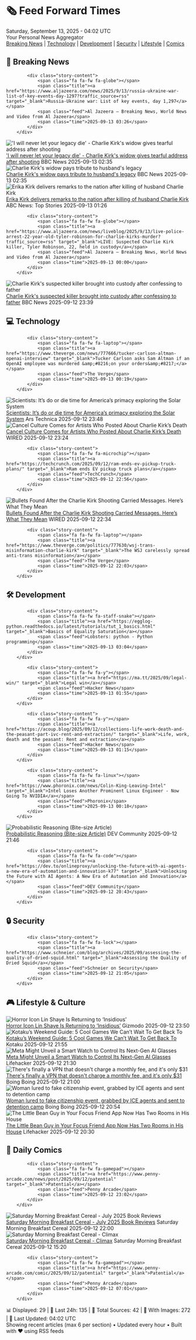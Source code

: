 <!-- Processing 54 RSS feeds at 2025-09-13 04:02:10 UTC -->
<!-- Processing: Penny Arcade -->
<!-- Processing: Poorly Drawn Lines -->
<!-- Processing: Garfield -->
<!-- Processing: Questionable Content -->
<!-- Processing: Dinosaur Comics -->
<!-- Processing: CNN Top Stories -->
<!-- Processing: CNN Breaking News -->
<!-- Processing: BBC World News -->
<!-- Processing: BBC Breaking News -->
<!-- Processing: Al Jazeera Breaking News -->
<!-- Processing: CBC News -->
<!-- Error processing https://rss.cbc.ca/lineup/topstories.xml: The read operation timed out -->
<!-- Processing: Reuters Top News -->
<!-- Processing: Guardian World News -->
<!-- Processing: The Verge -->
<!-- Processing: Lobsters Python -->
<!-- Processing: Hacker News -->
<!-- Processing: StackOverflow Blog -->
<!-- Processing: Phoronix Linux News -->
<!-- Processing: It's FOSS -->
<!-- Processing: DistroWatch -->
<!-- Processing: Red Hat Blog -->
<!-- Processing: Ubuntu Blog -->
<!-- Processing: GitHub Blog -->
<!-- Processing: Martin Fowler -->
<!-- Processing: The Pragmatic Engineer -->
<!-- Processing: Lifehacker -->
<!-- Processing: Gizmodo -->
<!-- Processing: Kotaku -->
<!-- Processing: Boing Boing -->
<!-- Processing: Krebs on Security -->
<!-- Processing: Schneier on Security -->
<!-- Generated 4 new posts out of 31 feeds processed -->
<div class="newspaper-header">
    <h1 class="newspaper-title">🗞️ Feed Forward Times</h1>
    <div class="newspaper-date">Saturday, September 13, 2025 - 04:02 UTC</div>
    <div class="newspaper-subtitle">Your Personal News Aggregator</div>
</div>

<div class="newspaper-nav">
    <a href="#breaking">Breaking News</a> |
    <a href="#tech">Technology</a> |
    <a href="#dev">Development</a> |
    <a href="#security">Security</a> |
    <a href="#lifestyle">Lifestyle</a> |
    <a href="#webcomics">Comics</a>
</div>

<div class="news-section breaking-news" id="breaking">
<h2 class="section-header">🚨 Breaking News</h2>
<div class="stories-container">
<div class="story">
            
            <div class="story-content">
                <span class="fa fa-fw fa-globe"></span>
                <span class="title"><a href="https://www.aljazeera.com/news/2025/9/13/russia-ukraine-war-list-of-key-events-day-1297?traffic_source=rss" target="_blank">Russia-Ukraine war: List of key events, day 1,297</a></span>
                <span class="feed">Al Jazeera – Breaking News, World News and Video from Al Jazeera</span>
                <span class="time">2025-09-13 03:26</span>
            </div>
        </div>
<div class="story">
            <img src="https://ichef.bbci.co.uk/ace/standard/240/cpsprodpb/68d0/live/53a9ef60-904e-11f0-84c8-99de564f0440.png" alt="&#x27;I will never let your legacy die&#x27; - Charlie Kirk&#x27;s widow gives tearful address after shooting" class="story-image" loading="lazy" onerror="this.style.display='none'">
            <div class="story-content">
                <span class="fa fa-fw fa-earth-americas"></span>
                <span class="title"><a href="https://www.bbc.com/news/articles/cz9je8lxge4o?at_medium=RSS&at_campaign=rss" target="_blank">&#x27;I will never let your legacy die&#x27; - Charlie Kirk&#x27;s widow gives tearful address after shooting</a></span>
                <span class="feed">BBC News</span>
                <span class="time">2025-09-13 02:35</span>
            </div>
        </div>
<div class="story">
            <img src="https://ichef.bbci.co.uk/ace/standard/240/cpsprodpb/68d0/live/53a9ef60-904e-11f0-84c8-99de564f0440.png" alt="Charlie Kirk&#x27;s widow pays tribute to husband&#x27;s legacy" class="story-image" loading="lazy" onerror="this.style.display='none'">
            <div class="story-content">
                <span class="fa fa-fw fa-earth-americas"></span>
                <span class="title"><a href="https://www.bbc.com/news/articles/cz9je8lxge4o?at_medium=RSS&at_campaign=rss" target="_blank">Charlie Kirk&#x27;s widow pays tribute to husband&#x27;s legacy</a></span>
                <span class="feed">BBC News</span>
                <span class="time">2025-09-13 02:35</span>
            </div>
        </div>
<div class="story">
            <img src="https://s.abcnews.com/images/GMA/Erika-Frantzve-gty-gmh-250911_1757596468596_hpMain_3_4x3t_384.jpg" alt="Erika Kirk delivers remarks to the nation after killing of husband Charlie Kirk" class="story-image" loading="lazy" onerror="this.style.display='none'">
            <div class="story-content">
                <span class="fa fa-fw fa-tv"></span>
                <span class="title"><a href="https://abcnews.go.com/US/charlie-kirks-widow-erika-set-deliver-1st-public/story?id=125528319" target="_blank">Erika Kirk delivers remarks to the nation after killing of husband Charlie Kirk</a></span>
                <span class="feed">ABC News: Top Stories</span>
                <span class="time">2025-09-13 01:26</span>
            </div>
        </div>
<div class="story">
            
            <div class="story-content">
                <span class="fa fa-fw fa-globe"></span>
                <span class="title"><a href="https://www.aljazeera.com/news/liveblog/2025/9/13/live-police-arrest-22-year-old-tyler-robinson-for-charlie-kirks-murder?traffic_source=rss" target="_blank">LIVE: Suspected Charlie Kirk killer, Tyler Robinson, 22, held in custody</a></span>
                <span class="feed">Al Jazeera – Breaking News, World News and Video from Al Jazeera</span>
                <span class="time">2025-09-13 00:00</span>
            </div>
        </div>
<div class="story">
            <img src="https://ichef.bbci.co.uk/ace/standard/240/cpsprodpb/e073/live/a67247f0-9031-11f0-b391-6936825093bd.jpg" alt="Charlie Kirk&#x27;s suspected killer brought into custody after confessing to father" class="story-image" loading="lazy" onerror="this.style.display='none'">
            <div class="story-content">
                <span class="fa fa-fw fa-earth-americas"></span>
                <span class="title"><a href="https://www.bbc.com/news/articles/cly7417ge50o?at_medium=RSS&at_campaign=rss" target="_blank">Charlie Kirk&#x27;s suspected killer brought into custody after confessing to father</a></span>
                <span class="feed">BBC News</span>
                <span class="time">2025-09-12 23:39</span>
            </div>
        </div>
</div>
</div>
<div class="news-section tech-news" id="tech">
<h2 class="section-header">💻 Technology</h2>
<div class="stories-container">
<div class="story">
            
            <div class="story-content">
                <span class="fa fa-fw fa-laptop"></span>
                <span class="title"><a href="https://www.theverge.com/news/777666/tucker-carlson-altman-openai-interview" target="_blank">Tucker Carlson asks Sam Altman if an OpenAI employee was murdered &amp;#8216;on your orders&amp;#8217;</a></span>
                <span class="feed">The Verge</span>
                <span class="time">2025-09-13 00:19</span>
            </div>
        </div>
<div class="story">
            <img src="https://cdn.arstechnica.net/wp-content/uploads/2025/09/AirandSpaceChantilly_49-500x500.jpg" alt="Scientists: It’s do or die time for America’s primacy exploring the Solar System" class="story-image" loading="lazy" onerror="this.style.display='none'">
            <div class="story-content">
                <span class="fa fa-fw fa-cog"></span>
                <span class="title"><a href="https://arstechnica.com/space/2025/09/scientists-its-do-or-die-time-for-americas-primacy-exploring-the-solar-system/" target="_blank">Scientists: It’s do or die time for America’s primacy exploring the Solar System</a></span>
                <span class="feed">Ars Technica</span>
                <span class="time">2025-09-12 23:48</span>
            </div>
        </div>
<div class="story">
            <img src="https://media.wired.com/photos/68c446a1a9a6207649453950/master/pass/Art-Censorship-Culture-sp2702PreviewImage21.jpg" alt="Cancel Culture Comes for Artists Who Posted About Charlie Kirk’s Death" class="story-image" loading="lazy" onerror="this.style.display='none'">
            <div class="story-content">
                <span class="fa fa-fw fa-bolt"></span>
                <span class="title"><a href="https://www.wired.com/story/charlie-kirk-art-censorship/" target="_blank">Cancel Culture Comes for Artists Who Posted About Charlie Kirk’s Death</a></span>
                <span class="feed">WIRED</span>
                <span class="time">2025-09-12 23:24</span>
            </div>
        </div>
<div class="story">
            
            <div class="story-content">
                <span class="fa fa-fw fa-microchip"></span>
                <span class="title"><a href="https://techcrunch.com/2025/09/12/ram-ends-ev-pickup-truck-plans/" target="_blank">Ram ends EV pickup truck plans</a></span>
                <span class="feed">TechCrunch</span>
                <span class="time">2025-09-12 22:56</span>
            </div>
        </div>
<div class="story">
            <img src="https://media.wired.com/photos/68c43de4a29b822c3095e943/master/pass/091225-spencox-cox-utah-charlie-kirk-press-conference.jpg" alt="Bullets Found After the Charlie Kirk Shooting Carried Messages. Here’s What They Mean" class="story-image" loading="lazy" onerror="this.style.display='none'">
            <div class="story-content">
                <span class="fa fa-fw fa-bolt"></span>
                <span class="title"><a href="https://www.wired.com/story/charlie-kirk-bullet-memes/" target="_blank">Bullets Found After the Charlie Kirk Shooting Carried Messages. Here’s What They Mean</a></span>
                <span class="feed">WIRED</span>
                <span class="time">2025-09-12 22:34</span>
            </div>
        </div>
<div class="story">
            
            <div class="story-content">
                <span class="fa fa-fw fa-laptop"></span>
                <span class="title"><a href="https://www.theverge.com/politics/777630/wsj-trans-misinformation-charlie-kirk" target="_blank">The WSJ carelessly spread anti-trans misinformation</a></span>
                <span class="feed">The Verge</span>
                <span class="time">2025-09-12 22:03</span>
            </div>
        </div>
</div>
</div>
<div class="news-section dev-news" id="dev">
<h2 class="section-header">🛠️ Development</h2>
<div class="stories-container">
<div class="story">
            
            <div class="story-content">
                <span class="fa fa-fw fa-staff-snake"></span>
                <span class="title"><a href="https://egglog-python.readthedocs.io/latest/tutorials/tut_1_basics.html" target="_blank">Basics of Equality Saturation</a></span>
                <span class="feed">Lobsters: python - Python programming</span>
                <span class="time">2025-09-13 03:04</span>
            </div>
        </div>
<div class="story">
            
            <div class="story-content">
                <span class="fa fa-fw fa-y"></span>
                <span class="title"><a href="https://ma.tt/2025/09/legal-win/" target="_blank">Legal win</a></span>
                <span class="feed">Hacker News</span>
                <span class="time">2025-09-13 01:55</span>
            </div>
        </div>
<div class="story">
            
            <div class="story-content">
                <span class="fa fa-fw fa-y"></span>
                <span class="title"><a href="https://acoup.blog/2025/09/12/collections-life-work-death-and-the-peasant-part-ivc-rent-and-extraction/" target="_blank">Life, work, death and the peasant: Rent and extraction</a></span>
                <span class="feed">Hacker News</span>
                <span class="time">2025-09-13 01:15</span>
            </div>
        </div>
<div class="story">
            
            <div class="story-content">
                <span class="fa fa-fw fa-linux"></span>
                <span class="title"><a href="https://www.phoronix.com/news/Colin-King-Leaving-Intel" target="_blank">Intel Loses Another Prominent Linux Engineer - Now Going To NVIDIA</a></span>
                <span class="feed">Phoronix</span>
                <span class="time">2025-09-13 00:18</span>
            </div>
        </div>
<div class="story">
            <img src="https://media2.dev.to/dynamic/image/width=800%2Cheight=%2Cfit=scale-down%2Cgravity=auto%2Cformat=auto/https%3A%2F%2Fdev-to-uploads.s3.amazonaws.com%2Fuploads%2Farticles%2F9rwj9bly8nxmk9jmkaij.png" alt="Probabilistic Reasoning (Bite-size Article)" class="story-image" loading="lazy" onerror="this.style.display='none'">
            <div class="story-content">
                <span class="fa fa-fw fa-code"></span>
                <span class="title"><a href="https://dev.to/koshirok096/probabilistic-reasoning-bite-size-article-1klh" target="_blank">Probabilistic Reasoning (Bite-size Article)</a></span>
                <span class="feed">DEV Community</span>
                <span class="time">2025-09-12 21:46</span>
            </div>
        </div>
<div class="story">
            
            <div class="story-content">
                <span class="fa fa-fw fa-code"></span>
                <span class="title"><a href="https://dev.to/onlineproxy/unlocking-the-future-with-ai-agents-a-new-era-of-automation-and-innovation-k77" target="_blank">Unlocking the Future with AI Agents: A New Era of Automation and Innovation</a></span>
                <span class="feed">DEV Community</span>
                <span class="time">2025-09-12 20:43</span>
            </div>
        </div>
</div>
</div>
<div class="news-section security-news" id="security">
<h2 class="section-header">🔒 Security</h2>
<div class="stories-container">
<div class="story">
            
            <div class="story-content">
                <span class="fa fa-fw fa-lock"></span>
                <span class="title"><a href="https://www.schneier.com/blog/archives/2025/09/assessing-the-quality-of-dried-squid.html" target="_blank">Assessing the Quality of Dried Squid</a></span>
                <span class="feed">Schneier on Security</span>
                <span class="time">2025-09-12 21:05</span>
            </div>
        </div>
</div>
</div>
<div class="news-section lifestyle-news" id="lifestyle">
<h2 class="section-header">🎮 Lifestyle & Culture</h2>
<div class="stories-container">
<div class="story">
            <img src="https://gizmodo.com/app/uploads/2025/09/Lin-Shaye-Insidious.jpg" alt="Horror Icon Lin Shaye Is Returning to ‘Insidious’" class="story-image" loading="lazy" onerror="this.style.display='none'">
            <div class="story-content">
                <span class="fa fa-fw fa-computer"></span>
                <span class="title"><a href="https://gizmodo.com/horror-icon-lin-shaye-is-returning-to-insidious-2000658499" target="_blank">Horror Icon Lin Shaye Is Returning to ‘Insidious’</a></span>
                <span class="feed">Gizmodo</span>
                <span class="time">2025-09-12 23:50</span>
            </div>
        </div>
<div class="story">
            <img src="https://kotaku.com/app/uploads/2025/09/KWG-912.jpg" alt="Kotaku’s Weekend Guide: 5 Cool Games We Can’t Wait To Get Back To" class="story-image" loading="lazy" onerror="this.style.display='none'">
            <div class="story-content">
                <span class="fa fa-fw fa-gamepad"></span>
                <span class="title"><a href="https://kotaku.com/kotaku-games-to-play-borderlands-silksong-shadow-2000625508" target="_blank">Kotaku’s Weekend Guide: 5 Cool Games We Can’t Wait To Get Back To</a></span>
                <span class="feed">Kotaku</span>
                <span class="time">2025-09-12 21:55</span>
            </div>
        </div>
<div class="story">
            <img src="https://lifehacker.com/imagery/articles/01K4ZNPFMQA7JVA1BNSQZDA94T/hero-image.jpg" alt="Meta Might Unveil a Smart Watch to Control Its Next-Gen AI Glasses" class="story-image" loading="lazy" onerror="this.style.display='none'">
            <div class="story-content">
                <span class="fa fa-fw fa-life-ring"></span>
                <span class="title"><a href="https://lifehacker.com/tech/meta-smart-watch-prada-rumors?utm_medium=RSS" target="_blank">Meta Might Unveil a Smart Watch to Control Its Next-Gen AI Glasses</a></span>
                <span class="feed">Lifehacker</span>
                <span class="time">2025-09-12 21:30</span>
            </div>
        </div>
<div class="story">
            <img src="https://i0.wp.com/boingboing.net/wp-content/uploads/2025/09/OysterVPN.jpg?fit=1200%2C800&amp;quality=60&amp;ssl=1" alt="There&#x27;s finally a VPN that doesn&#x27;t charge a monthly fee, and it&#x27;s only $31" class="story-image" loading="lazy" onerror="this.style.display='none'">
            <div class="story-content">
                <span class="fa fa-fw fa-arrow-right"></span>
                <span class="title"><a href="https://boingboing.net/2025/09/12/theres-finally-a-vpn-that-doesnt-charge-a-monthly-fee-and-its-only-31.html" target="_blank">There&#x27;s finally a VPN that doesn&#x27;t charge a monthly fee, and it&#x27;s only $31</a></span>
                <span class="feed">Boing Boing</span>
                <span class="time">2025-09-12 21:00</span>
            </div>
        </div>
<div class="story">
            <img src="https://i0.wp.com/boingboing.net/wp-content/uploads/2025/09/sharareh-moghaddam.jpeg?fit=1200%2C656&amp;quality=60&amp;ssl=1" alt="Woman lured to fake citizenship event, grabbed by ICE agents and sent to detention camp" class="story-image" loading="lazy" onerror="this.style.display='none'">
            <div class="story-content">
                <span class="fa fa-fw fa-arrow-right"></span>
                <span class="title"><a href="https://boingboing.net/2025/09/12/woman-lured-to-fake-citizenship-event-grabbed-by-ice-agents-and-sent-to-dentention-camp.html" target="_blank">Woman lured to fake citizenship event, grabbed by ICE agents and sent to detention camp</a></span>
                <span class="feed">Boing Boing</span>
                <span class="time">2025-09-12 20:54</span>
            </div>
        </div>
<div class="story">
            <img src="https://lifehacker.com/imagery/articles/01K4ZM33J6FK4E5M7Y3W541VVD/hero-image.jpg" alt="The Little Bean Guy in Your Focus Friend App Now Has Two Rooms in His House" class="story-image" loading="lazy" onerror="this.style.display='none'">
            <div class="story-content">
                <span class="fa fa-fw fa-life-ring"></span>
                <span class="title"><a href="https://lifehacker.com/tech/focus-friend-bean-now-has-a-living-room?utm_medium=RSS" target="_blank">The Little Bean Guy in Your Focus Friend App Now Has Two Rooms in His House</a></span>
                <span class="feed">Lifehacker</span>
                <span class="time">2025-09-12 20:30</span>
            </div>
        </div>
</div>
</div>
<div class="news-section webcomics-section" id="webcomics">
<h2 class="section-header">🎨 Daily Comics</h2>
<div class="stories-container">
<div class="story">
            
            <div class="story-content">
                <span class="fa fa-fw fa-gamepad"></span>
                <span class="title"><a href="https://www.penny-arcade.com/news/post/2025/09/12/patential" target="_blank">Patential</a></span>
                <span class="feed">Penny Arcade</span>
                <span class="time">2025-09-12 23:02</span>
            </div>
        </div>
<div class="story">
            <img src="https://www.smbc-comics.com/comics/1757700613-bookreview2025julycolor.png" alt="Saturday Morning Breakfast Cereal - July 2025 Book Reviews" class="story-image" loading="lazy" onerror="this.style.display='none'">
            <div class="story-content">
                <span class="fa fa-fw fa-smile"></span>
                <span class="title"><a href="https://www.smbc-comics.com/comic/july-2025-book-reviews" target="_blank">Saturday Morning Breakfast Cereal - July 2025 Book Reviews</a></span>
                <span class="feed">Saturday Morning Breakfast Cereal</span>
                <span class="time">2025-09-12 22:00</span>
            </div>
        </div>
<div class="story">
            <img src="https://www.smbc-comics.com/comics/1757482017-20250912.png" alt="Saturday Morning Breakfast Cereal - Climax" class="story-image" loading="lazy" onerror="this.style.display='none'">
            <div class="story-content">
                <span class="fa fa-fw fa-smile"></span>
                <span class="title"><a href="https://www.smbc-comics.com/comic/climax" target="_blank">Saturday Morning Breakfast Cereal - Climax</a></span>
                <span class="feed">Saturday Morning Breakfast Cereal</span>
                <span class="time">2025-09-12 15:20</span>
            </div>
        </div>
<div class="story">
            
            <div class="story-content">
                <span class="fa fa-fw fa-gamepad"></span>
                <span class="title"><a href="https://www.penny-arcade.com/comic/2025/09/12/patential" target="_blank">Patential</a></span>
                <span class="feed">Penny Arcade</span>
                <span class="time">2025-09-12 07:01</span>
            </div>
        </div>
</div>
</div>

<div class="newspaper-footer">
    <div class="stats">
        📊 Displayed: 29 | 📅 Last 24h: 135 | 📡 Total Sources: 42 | 📸 With Images: 272 |
        🔄 Last Updated: 04:02 UTC
    </div>
    <div class="footer-note">
        Showing recent articles (max 6 per section) • Updated every hour • Built with ❤️ using RSS feeds
    </div>
</div>
